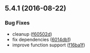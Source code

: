 <a name="5.4.1"></a>
## 5.4.1 (2016-08-22)


### Bug Fixes

* cleanup ([f60502d](https://github.com/softwaregroup-bg/ut-port-postgres/commit/f60502d))
* fix dependencies ([6014db1](https://github.com/softwaregroup-bg/ut-port-postgres/commit/6014db1))
* improve function support ([f16ba1f](https://github.com/softwaregroup-bg/ut-port-postgres/commit/f16ba1f))



